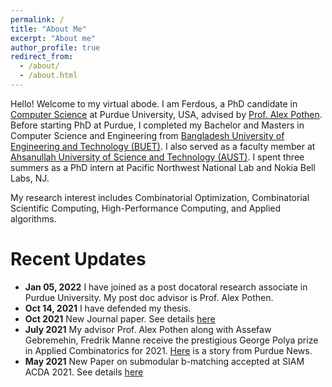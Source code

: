 ```yaml
---
permalink: /
title: "About Me"
excerpt: "About me"
author_profile: true
redirect_from: 
  - /about/
  - /about.html
---
```


Hello! Welcome to my virtual abode. I am Ferdous, a PhD candidate in [Computer Science](https://cs.purdue.edu) at Purdue University, USA, advised by [Prof. Alex Pothen](https://www.cs.purdue.edu/homes/apothen/). Before starting PhD at Purdue, I completed my Bachelor and Masters in Computer Science and Engineering from [Bangladesh University of Engineering and Technology (BUET)](https://cse.buet.ac.bd/). I also served as a faculty member at [Ahsanullah University of Science and Technology (AUST)](https://www.aust.edu/cse). I spent three summers as a PhD intern at Pacific Northwest National Lab and Nokia Bell Labs, NJ.

My research interest includes Combinatorial Optimization, Combinatorial Scientific Computing, High-Performance Computing, and Applied algorithms.

Recent Updates
=====
* **Jan 05, 2022** I have joined as a post docatoral research associate in Purdue University. My post doc advisor is Prof. Alex Pothen.
* **Oct 14, 2021** I have defended my thesis. 
* **Oct 2021** New Journal paper. See details [here](/publication/2021-09-30-Exagraph)
* **July 2021** My advisor Prof. Alex Pothen along with  Assefaw Gebremehin, Fredrik Manne receive the prestigious George Polya prize in Applied Combinatorics for 2021. [Here](https://www.cs.purdue.edu/news/articles/2021/pothen_p%C3%B3lya.html) is a story from Purdue News.
* **May 2021** New Paper on submodular b-matching accepted at SIAM ACDA 2021. See details [here](/publication/2021-01-01-A-Parallel-Approximation-Algorithm-for-Maximizing-Submodular-b-Matching)
